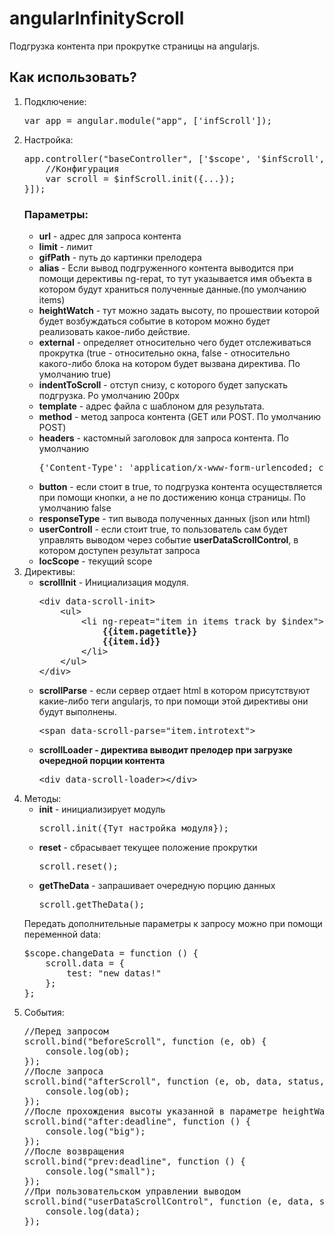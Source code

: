angularInfinityScroll
=====================

Подгрузка контента при прокрутке страницы на angularjs.


<h2>Как использовать?</h2>
<ol>
    <li>
        Подключение:
        <pre>var app = angular.module("app", ['infScroll']);</pre>
    </li>
    <li>Настройка:
        <pre>app.controller("baseController", ['$scope', '$infScroll', function($scope, $infScroll) {
    //Конфигурация
    var scroll = $infScroll.init({...});
}]);</pre>
    <h3>Параметры:</h3>
        <ul>
            <li><b>url</b> - адрес для запроса контента</li>
            <li><b>limit</b> - лимит</li>
            <li><b>gifPath</b> - путь до картинки прелодера</li>
            <li><b>alias</b> - Если вывод подгруженного контента выводится при помощи дерективы ng-repat, то тут указывается имя объекта в котором будут храниться полученные данные.(по умолчанию items)</li>
            <li><b>heightWatch</b> - тут можно задать высоту, по прошествии которой будет возбуждаться событие в котором можно будет реализовать какое-либо действие.</li>
            <li><b>external</b> - определяет относительно чего будет отслеживаться прокрутка (true - относительно окна, false - относительно какого-либо блока на котором будет вызвана директива. По умолчанию true)</li>
            <li><b>indentToScroll</b> - отступ снизу, с которого будет запускать подгрузка. Ро умолчанию 200px</li>
            <li><b>template</b> - адрес файла с шаблоном для результата.</li>
            <li><b>method</b> - метод запроса контента (GET или POST. По умолчанию POST)</li>
            <li><b>headers</b> - кастомный заголовок для запроса контента. 
                По умолчанию <pre>{'Content-Type': 'application/x-www-form-urlencoded; charset=utf-8'}</pre>
            </li>
            <li><b>button</b> - если стоит в true, то подгрузка контента осуществляется при помощи кнопки, а не по достижению конца страницы. По умолчанию false</li>
            <li>
                <b>responseType</b> - тип вывода полученных данных (json или html)
            </li>
            <li>
                <b>userControll</b> - если стоит true, то пользователь сам будет управлять выводом через событие <b>userDataScrollControl</b>, в котором доступен результат запроса
            </li>
            <li>
                <b>locScope</b> - текущий scope
            </li>
        </ul>
    </li>
    <li>
        Директивы:
        <ul>
            <li><b>scrollInit</b> - Инициализация модуля.
                <pre>
&lt;div data-scroll-init>
    &lt;ul>
        &lt;li ng-repeat="item in items track by $index">
            <b>{{item.pagetitle}}</b>
            <b>{{item.id}}</b>
        &lt;/li>
    &lt;/ul>
&lt;/div>
</pre>
            </li>
            <li><b>scrollParse</b> - если сервер отдает html в котором присутствуют какие-либо теги angularjs, то при помощи этой директивы они будут выполнены.
                <pre>&lt;span data-scroll-parse="item.introtext"></span></li>
            </li>
            <li>
                <b>scrollLoader - директива выводит прелодер при загрузке очередной порции контента</b>
                <pre>&lt;div data-scroll-loader>&lt;/div></pre>
            </li>
        </ul>
    </li>
    <li>
        Методы:
        <ul>
            <li>
                <b>init</b> - инициализирует модуль
                <pre>scroll.init({Тут настройка модуля});</pre>
            </li>
            <li>
                <b>reset</b> - сбрасывает текущее положение прокрутки
                <pre>scroll.reset();</pre>
            </li>
            <li>
                <b>getTheData</b> - запрашивает очередную порцию данных
                <pre>scroll.getTheData();</pre>
            </li>
        </ul>
        Передать дополнительные параметры к запросу можно при помощи переменной data:
        <pre>
$scope.changeData = function () {
    scroll.data = {
        test: "new datas!"
    };
};
</pre>
    </li>
    <li>
        События:
        <pre>
//Перед запросом
scroll.bind("beforeScroll", function (e, ob) {
    console.log(ob);
});
//После запроса
scroll.bind("afterScroll", function (e, ob, data, status, accept){
    console.log(ob);
});
//После прохождения высоты указанной в параметре heightWatch
scroll.bind("after:deadline", function () {
    console.log("big");
});
//После возвращения
scroll.bind("prev:deadline", function () {
    console.log("small");
});
//При пользовательском управлении выводом
scroll.bind("userDataScrollControl", function (e, data, status) {
    console.log(data);
});
</pre>
    </li>
</ol>

